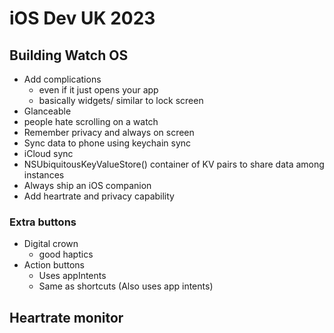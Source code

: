 # iOS Dev UK 2023

## Building Watch OS

- Add complications
    - even if it just opens your app
    - basically widgets/ similar to lock screen
- Glanceable
- people hate scrolling on a watch
- Remember privacy and always on screen
- Sync data to phone using keychain sync
- iCloud sync
- NSUbiquitousKeyValueStore() container of KV pairs to share data among instances
- Always ship an iOS companion
- Add heartrate and privacy capability

### Extra buttons
- Digital crown
    - good haptics
- Action buttons
    - Uses appIntents
    - Same as shortcuts (Also uses app intents)

## Heartrate monitor


